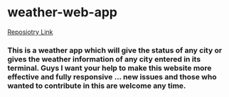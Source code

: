 # weather-web-app

<a href="https://github.com/vishnupsingh523/weather-web-app">Reposiotry Link</a>

<h3>This is a weather app which will give the status of any city or gives the weather information of any city entered in its terminal.
Guys I want your help to make this website more effective and fully responsive ... new issues and those who wanted to contribute in this are welcome any time.
</h2>
